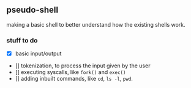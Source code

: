 ## pseudo-shell

making a basic shell to better understand how the existing shells work.

### stuff to do

- [x] basic input/output
- [] tokenization, to process the input given by the user
- [] executing syscalls, like `fork()` and `exec()`
- [] adding inbuilt commands, like `cd`, `ls -l`, `pwd`.
